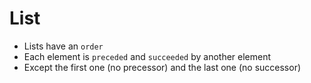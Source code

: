 # List

- Lists have an `order`
- Each element is `preceded` and `succeeded` by another element
- Except the first one (no precessor) and the last one (no successor)

